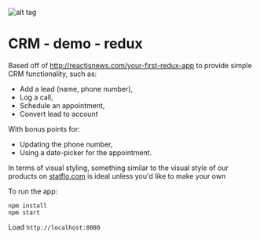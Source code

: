 
![alt tag](https://i.gyazo.com/4c0baf14a6acb8779538d6d0fb59044f.gif)


# CRM - demo - redux

Based off of http://reactjsnews.com/your-first-redux-app to provide simple CRM functionality, such as:
* Add a lead (name, phone number),
* Log a call,
* Schedule an appointment,
* Convert lead to account

With bonus points for:
* Updating the phone number,
* Using a date-picker for the appointment.

In terms of visual styling, something similar to the visual style of our products on [statflo.com](http://www.statflo.com/product-overview.html) is ideal unless you'd like to make your own

To run the app:
```
npm install
npm start
```

Load `http://localhost:8080`
